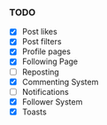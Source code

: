 ### TODO

- [x] Post likes
- [x] Post filters
- [x] Profile pages
- [x] Following Page
- [ ] Reposting
- [x] Commenting System
- [ ] Notifications
- [x] Follower System
- [x] Toasts
